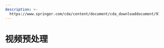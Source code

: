```yaml
---
description: >-
  https://www.springer.com/cda/content/document/cda_downloaddocument/9781447165149-c2.pdf?SGWID=0-0-45-1491927-p176799141
---
```


# 视频预处理

